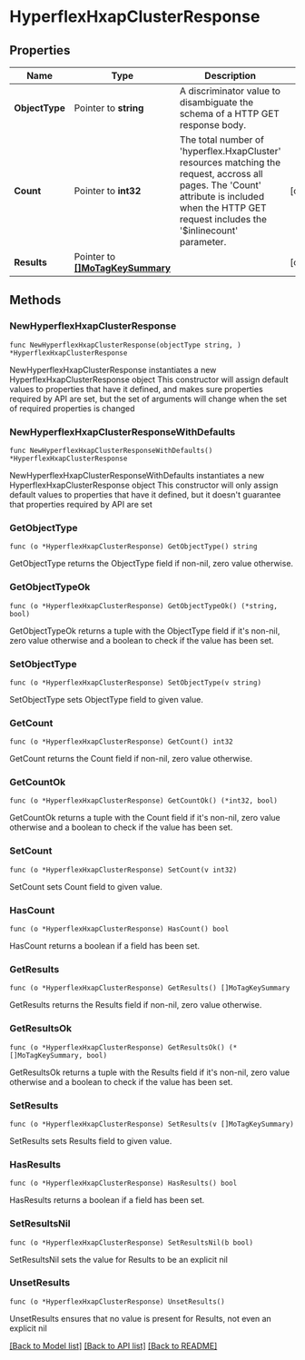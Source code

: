 # HyperflexHxapClusterResponse

## Properties

Name | Type | Description | Notes
------------ | ------------- | ------------- | -------------
**ObjectType** | Pointer to **string** | A discriminator value to disambiguate the schema of a HTTP GET response body. | 
**Count** | Pointer to **int32** | The total number of &#39;hyperflex.HxapCluster&#39; resources matching the request, accross all pages. The &#39;Count&#39; attribute is included when the HTTP GET request includes the &#39;$inlinecount&#39; parameter. | [optional] 
**Results** | Pointer to [**[]MoTagKeySummary**](mo.TagKeySummary.md) |  | [optional] 

## Methods

### NewHyperflexHxapClusterResponse

`func NewHyperflexHxapClusterResponse(objectType string, ) *HyperflexHxapClusterResponse`

NewHyperflexHxapClusterResponse instantiates a new HyperflexHxapClusterResponse object
This constructor will assign default values to properties that have it defined,
and makes sure properties required by API are set, but the set of arguments
will change when the set of required properties is changed

### NewHyperflexHxapClusterResponseWithDefaults

`func NewHyperflexHxapClusterResponseWithDefaults() *HyperflexHxapClusterResponse`

NewHyperflexHxapClusterResponseWithDefaults instantiates a new HyperflexHxapClusterResponse object
This constructor will only assign default values to properties that have it defined,
but it doesn't guarantee that properties required by API are set

### GetObjectType

`func (o *HyperflexHxapClusterResponse) GetObjectType() string`

GetObjectType returns the ObjectType field if non-nil, zero value otherwise.

### GetObjectTypeOk

`func (o *HyperflexHxapClusterResponse) GetObjectTypeOk() (*string, bool)`

GetObjectTypeOk returns a tuple with the ObjectType field if it's non-nil, zero value otherwise
and a boolean to check if the value has been set.

### SetObjectType

`func (o *HyperflexHxapClusterResponse) SetObjectType(v string)`

SetObjectType sets ObjectType field to given value.


### GetCount

`func (o *HyperflexHxapClusterResponse) GetCount() int32`

GetCount returns the Count field if non-nil, zero value otherwise.

### GetCountOk

`func (o *HyperflexHxapClusterResponse) GetCountOk() (*int32, bool)`

GetCountOk returns a tuple with the Count field if it's non-nil, zero value otherwise
and a boolean to check if the value has been set.

### SetCount

`func (o *HyperflexHxapClusterResponse) SetCount(v int32)`

SetCount sets Count field to given value.

### HasCount

`func (o *HyperflexHxapClusterResponse) HasCount() bool`

HasCount returns a boolean if a field has been set.

### GetResults

`func (o *HyperflexHxapClusterResponse) GetResults() []MoTagKeySummary`

GetResults returns the Results field if non-nil, zero value otherwise.

### GetResultsOk

`func (o *HyperflexHxapClusterResponse) GetResultsOk() (*[]MoTagKeySummary, bool)`

GetResultsOk returns a tuple with the Results field if it's non-nil, zero value otherwise
and a boolean to check if the value has been set.

### SetResults

`func (o *HyperflexHxapClusterResponse) SetResults(v []MoTagKeySummary)`

SetResults sets Results field to given value.

### HasResults

`func (o *HyperflexHxapClusterResponse) HasResults() bool`

HasResults returns a boolean if a field has been set.

### SetResultsNil

`func (o *HyperflexHxapClusterResponse) SetResultsNil(b bool)`

 SetResultsNil sets the value for Results to be an explicit nil

### UnsetResults
`func (o *HyperflexHxapClusterResponse) UnsetResults()`

UnsetResults ensures that no value is present for Results, not even an explicit nil

[[Back to Model list]](../README.md#documentation-for-models) [[Back to API list]](../README.md#documentation-for-api-endpoints) [[Back to README]](../README.md)


